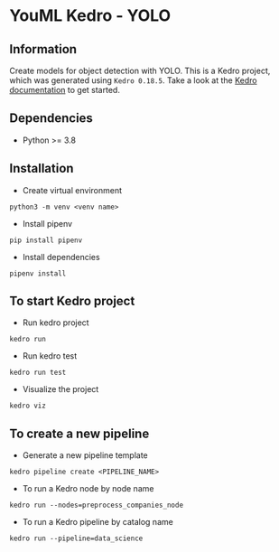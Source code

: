 # YouML Kedro - YOLO

## Information

Create models for object detection with YOLO.
This is a Kedro project, which was generated using `Kedro 0.18.5`.
Take a look at the [Kedro documentation](https://kedro.readthedocs.io) to get started.

## Dependencies

*  Python >= 3.8

## Installation

* Create virtual environment

```shell
python3 -m venv <venv name>
```

* Install pipenv

```shell
pip install pipenv
```

* Install dependencies

```shell
pipenv install
```

## To start Kedro project

* Run kedro project

```shell
kedro run
```

* Run kedro test

```shell
kedro run test
```

* Visualize the project
```shell
kedro viz
```

## To create a new pipeline

* Generate a new pipeline template

```shell
kedro pipeline create <PIPELINE_NAME>
```

* To run a Kedro node by node name

```shell
kedro run --nodes=preprocess_companies_node
```

* To run a Kedro pipeline by catalog name

```shell
kedro run --pipeline=data_science
```
